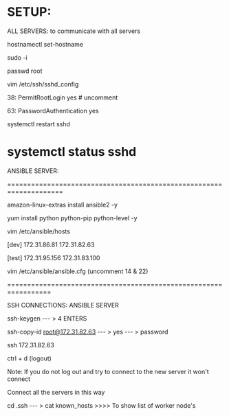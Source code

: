 SETUP:
===================================================================

ALL SERVERS: to communicate with all servers

hostnamectl set-hostname                                                       

sudo -i

passwd root

vim /etc/ssh/sshd_config

38: PermitRootLogin yes  # uncomment

63: PasswordAuthentication yes

systemctl restart sshd

systemctl status sshd
====================================================================
ANSIBLE SERVER:

====================================================================

amazon-linux-extras install ansible2 -y

yum install python python-pip python-level -y

vim /etc/ansible/hosts

[dev]
172.31.86.81
172.31.82.63

[test]
172.31.95.156
172.31.83.100

vim /etc/ansible/ansible.cfg (uncomment 14 & 22)

=================================================================


SSH CONNECTIONS: ANSIBLE SERVER

ssh-keygen  --- > 4 ENTERS

ssh-copy-id root@172.31.82.63 --- > yes --- > password

ssh 172.31.82.63

ctrl + d (logout)

Note: If you do not log out and try to connect to the new server it won't connect

Connect all the servers in this way

cd .ssh --- > cat known_hosts     >>>> To show list of worker node's 
